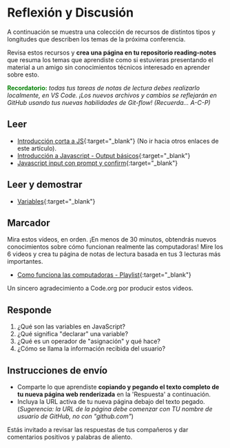 # Reflexión y Discusión

A continuación se muestra una colección de recursos de distintos tipos y longitudes que describen los temas de la próxima conferencia.

Revisa estos recursos y **crea una página en tu repositorio reading-notes** que resuma los temas que aprendiste como si estuvieras presentando el material a un amigo sin conocimientos técnicos interesado en aprender sobre esto.

<strong style="color: green">Recordatorio:</strong> *todas tus tareas de notas de lectura debes realizarlo localmente, en VS Code. ¡Los nuevos archivos y cambios se reflejarán en GitHub usando tus nuevas habilidades de Git-flow! (Recuerda... A-C-P)*

## Leer 

- [Introducción corta a JS](https://developer.mozilla.org/es/docs/Web/JavaScript){:target="_blank"} (No ir hacia otros enlaces de este artículo).
- [Introducción a Javascript - Output básicos](https://code-maven.com/introduction-to-javascript){:target="_blank"}
- [Javascript input con prompt y confirm](https://es.javascript.info/alert-prompt-confirm){:target="_blank"}

## Leer y demostrar

- [Variables](https://www.freecodecamp.org/espanol/news/javascript-variables-para-principiantes/){:target="_blank"}

## Marcador

Mira estos vídeos, en orden. ¡En menos de 30 minutos, obtendrás nuevos conocimientos sobre cómo funcionan realmente las computadoras! Mire los 6 videos y crea tu página de notas de lectura basada en tus 3 lecturas más importantes.

* [Como funciona las computadoras - Playlist](https://www.youtube.com/playlist?list=PLzdnOPI1iJNcsRwJhvksEo1tJqjIqWbN-){:target="_blank"}

Un sincero agradecimiento a Code.org por producir estos videos.

## Responde

1. ¿Qué son las variables en JavaScript?
2. ¿Qué significa "declarar" una variable?
3. ¿Qué es un operador de "asignación" y qué hace?
4. ¿Cómo se llama la información recibida del usuario?

## Instrucciones de envío

* Comparte lo que aprendiste **copiando y pegando el texto completo de tu nueva página web renderizada** en la 'Respuesta' a continuación.
* Incluya la URL activa de tu nueva página debajo del texto pegado. (*Sugerencia: la URL de la página debe comenzar con TU nombre de usuario de GitHub, no con "github.com"*)

Estás invitado a revisar las respuestas de tus compañeros y dar comentarios positivos y palabras de aliento.
